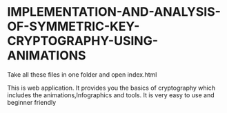 # IMPLEMENTATION-AND-ANALYSIS-OF-SYMMETRIC-KEY-CRYPTOGRAPHY-USING-ANIMATIONS
Take all these files in one folder and open index.html 

This is web application.
It provides you the basics of cryptography which includes the animations,Infographics and tools. It is very easy to use and beginner friendly
